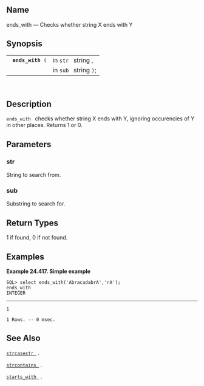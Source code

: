 <div>

<div>

</div>

<div>

## Name

ends_with — Checks whether string X ends with Y

</div>

<div>

## Synopsis

<div>

|                        |                       |
|------------------------|-----------------------|
| ` `**`ends_with`**` (` | in `str ` string ,    |
|                        | in `sub ` string `)`; |

<div>

 

</div>

</div>

</div>

<div>

## Description

`ends_with ` checks whether string X ends with Y, ignoring occurencies
of Y in other places. Returns 1 or 0.

</div>

<div>

## Parameters

<div>

### str

String to search from.

</div>

<div>

### sub

Substring to search for.

</div>

</div>

<div>

## Return Types

1 if found, 0 if not found.

</div>

<div>

## Examples

<div>

**Example 24.417. Simple example**

<div>

``` programlisting
SQL> select ends_with('AbracadabrA','rA');
ends_with
INTEGER
_______________________________________________________________________________

1

1 Rows. -- 0 msec.
```

</div>

</div>

  

</div>

<div>

## See Also

<a href="fn_strcasestr.html" class="link" title="strcasestr"><code
class="function">strcasestr </code></a> .

<a href="fn_strcontains.html" class="link" title="strcontains"><code
class="function">strcontains </code></a> .

<a href="fn_starts_with.html" class="link" title="starts_with"><code
class="function">starts_with </code></a> .

</div>

</div>

